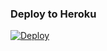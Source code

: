 

### Deploy to Heroku
[![Deploy](https://www.herokucdn.com/deploy/button.svg)](https://heroku.com/deploy?template=https://github.com/itsmeminion/filt)
